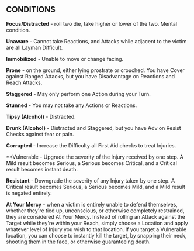 ## CONDITIONS

**Focus/Distracted** - roll two die, take higher or lower of the two. Mental condition.

**Unaware** - Cannot take Reactions, and Attacks while adjacent to the victim are all Layman Difficult.

**Immobilized** - Unable to move or change facing.

**Prone** - on the ground, either lying prostrate or crouched. You have Cover against Ranged Attacks, but you have Disadvantage on Reactions and Reach Attacks.

**Staggered** - May only perform one Action during your Turn.

**Stunned** - You may not take any Actions or Reactions.

**Tipsy (Alcohol)** - Distracted.

**Drunk (Alcohol)** - Distracted and Staggered, but you have Adv on Resist Checks against fear or pain.

**Corrupted** - Increase the Difficulty all First Aid checks to treat Injuries.

**Vulnerable - Upgrade the severity of the Injury received by one step. A Mild result becomes Serious, a Serious becomes Critical, and a Critical result becomes instant death.

**Resistant** - Downgrade the severity of any Injury taken by one step. A Critical result becomes Serious, a Serious becomes Mild, and a Mild result is negated entirely.

**At Your Mercy** -  when a victim is entirely unable to defend themselves, whether they're tied up, unconscious, or otherwise completely restrained, they are considered At Your Mercy. Instead of rolling an Attack against the Target while they're within your Reach, simply choose a Location and apply whatever level of Injury you wish to that location. If you target a Vulnerable location, you can choose to instantly kill the target, by snapping their neck, shooting them in the face, or otherwise guaranteeing death.
